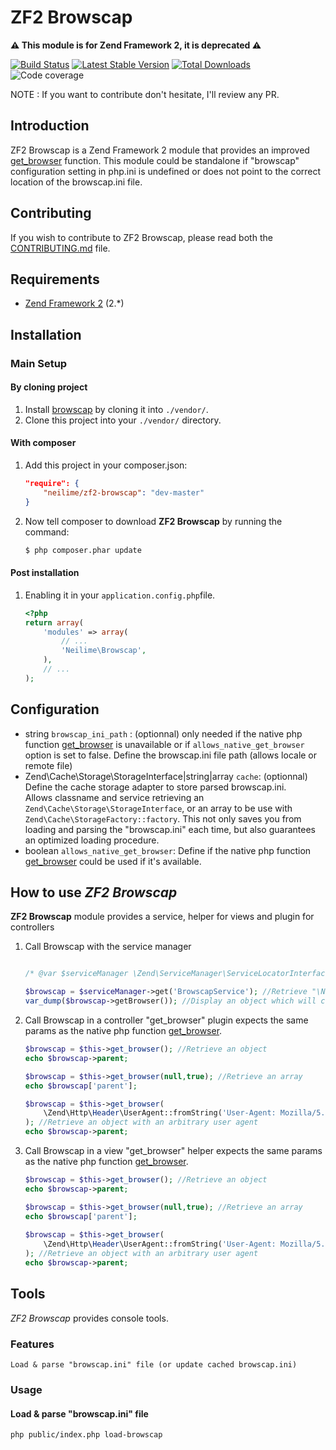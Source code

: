 ZF2 Browscap
=======

__⚠️ This module is for Zend Framework 2, it is deprecated ⚠️__ 

[![Build Status](https://travis-ci.org/neilime/zf2-browscap.png?branch=master)](https://travis-ci.org/neilime/zf2-browscap)
[![Latest Stable Version](https://poser.pugx.org/neilime/zf2-browscap/v/stable.png)](https://packagist.org/packages/neilime/zf2-browscap)
[![Total Downloads](https://poser.pugx.org/neilime/zf2-browscap/downloads.png)](https://packagist.org/packages/neilime/zf2-browscap)
![Code coverage](https://raw.github.com/zf2-boiler-app/app-test/master/ressources/100%25-code-coverage.png "100% code coverage")

NOTE : If you want to contribute don't hesitate, I'll review any PR.

Introduction
------------

ZF2 Browscap is a Zend Framework 2 module that provides an improved [get_browser](http://www.php.net/manual/en/function.get-browser.php) function. 
This module could be standalone if "browscap" configuration setting in php.ini is undefined or does not point to the correct location of the browscap.ini file. 

Contributing
------------

If you wish to contribute to ZF2 Browscap, please read both the [CONTRIBUTING.md](CONTRIBUTING.md) file.

Requirements
------------

* [Zend Framework 2](https://github.com/zendframework/zf2) (2.*)

## Installation

### Main Setup

#### By cloning project

1. Install [browscap](https://github.com/browscap/browscap) by cloning it into `./vendor/`.
2. Clone this project into your `./vendor/` directory.

#### With composer

1. Add this project in your composer.json:

    ```json
    "require": {
        "neilime/zf2-browscap": "dev-master"
    }
    ```

2. Now tell composer to download __ZF2 Browscap__ by running the command:

    ```bash
    $ php composer.phar update
    ```

#### Post installation

1. Enabling it in your `application.config.php`file.

    ```php
    <?php
    return array(
        'modules' => array(
            // ...
            'Neilime\Browscap',
        ),
        // ...
    );
    ```

## Configuration

 * string `browscap_ini_path` : (optionnal) only needed if the native php function [get_browser](http://www.php.net/manual/en/function.get-browser.php) is unavailable or if `allows_native_get_browser` option is set to false. Define the browscap.ini file path (allows locale or remote file)
 * Zend\Cache\Storage\StorageInterface|string|array `cache`: (optionnal) Define the cache storage adapter to store parsed browscap.ini.    
   Allows classname and service retrieving an `Zend\Cache\Storage\StorageInterface`, or an array to be use with  `Zend\Cache\StorageFactory::factory`.
   This not only saves you from loading and parsing the "browscap.ini" each time, but also guarantees an optimized loading procedure.
 * boolean `allows_native_get_browser`: Define if the native php function [get_browser](http://www.php.net/manual/en/function.get-browser.php) could be used if it's available.
 
## How to use _ZF2 Browscap_

__ZF2 Browscap__ module provides a service, helper for views and plugin for controllers

1. Call Browscap with the service manager

	```php
	
	/* @var $serviceManager \Zend\ServiceManager\ServiceLocatorInterface */	
	
   	$browscap = $serviceManager->get('BrowscapService'); //Retrieve "\Neilime\Browscap\BrowscapService" object
   	var_dump($browscap->getBrowser()); //Display an object which will contain various data elements representing, for instance, the browser's major and minor version numbers and ID string;
   	```

2. Call Browscap in a controller
	"get_browser" plugin expects the same params as the native php function [get_browser](http://www.php.net/manual/en/function.get-browser.php).

 	```php
 	$browscap = $this->get_browser(); //Retrieve an object
   	echo $browscap->parent;
 	
   	$browscap = $this->get_browser(null,true); //Retrieve an array
   	echo $browscap['parent'];
   	
   	$browscap = $this->get_browser(
   		\Zend\Http\Header\UserAgent::fromString('User-Agent: Mozilla/5.0 (Linux; Android 4.0.4; Desire HD Build/IMM76D) AppleWebKit/535.19 (KHTML, like Gecko) Chrome/18.0.1025.166 Mobile Safari/535.19')
   	); //Retrieve an object with an arbitrary user agent
   	echo $browscap->parent;   	
    ```
    
3. Call Browscap in a view
	"get_browser" helper expects the same params as the native php function [get_browser](http://www.php.net/manual/en/function.get-browser.php).

 	```php
   	$browscap = $this->get_browser(); //Retrieve an object
   	echo $browscap->parent;
   	
   	$browscap = $this->get_browser(null,true); //Retrieve an array
   	echo $browscap['parent'];
   	   	
   	$browscap = $this->get_browser(
   		\Zend\Http\Header\UserAgent::fromString('User-Agent: Mozilla/5.0 (Linux; Android 4.0.4; Desire HD Build/IMM76D) AppleWebKit/535.19 (KHTML, like Gecko) Chrome/18.0.1025.166 Mobile Safari/535.19')
   	); //Retrieve an object with an arbitrary user agent
   	echo $browscap->parent;
   	```

## Tools

_ZF2 Browscap_ provides console tools.

### Features

    Load & parse "browscap.ini" file (or update cached browscap.ini)

### Usage

#### Load & parse "browscap.ini" file 

    php public/index.php load-browscap
